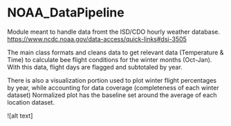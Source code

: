 # NOAA_DataPipeline

Module meant to handle data fromt the ISD/CDO hourly weather database. 
https://www.ncdc.noaa.gov/data-access/quick-links#dsi-3505

The main class formats and cleans data to get relevant data (Temperature & Time) to calculate bee flight conditions for the winter months (Oct-Jan).
With this data, flight days are flagged and subtotaled by year.

There is also a visualization portion used to plot winter flight percentages by year, while accounting for data coverage (completeness of each winter dataset)
Normalized plot has the baseline set around the average of each location dataset.

![alt text]
